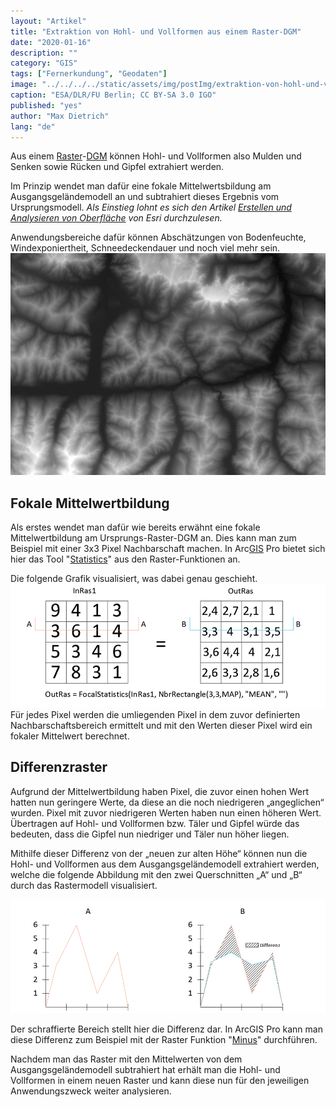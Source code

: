 ```yaml
---
layout: "Artikel"
title: "Extraktion von Hohl- und Vollformen aus einem Raster-DGM"
date: "2020-01-16"
description: ""
category: "GIS"
tags: ["Fernerkundung", "Geodaten"]
image: "../../../../static/assets/img/postImg/extraktion-von-hohl-und-vollformen-aus-einem-raster-dgm.jpg"
caption: "ESA/DLR/FU Berlin; CC BY-SA 3.0 IGO"
published: "yes"
author: "Max Dietrich"
lang: "de"
---
```


Aus einem [Raster](/gis/was-sind-geodaten)-[DGM](https://de.wikipedia.org/wiki/Digitales_H%C3%B6henmodell) können Hohl- und Vollformen also Mulden und Senken sowie Rücken und Gipfel extrahiert werden.

Im Prinzip wendet man dafür eine fokale Mittelwertsbildung am Ausgangsgeländemodell an und subtrahiert dieses Ergebnis vom Ursprungsmodell. _Als Einstieg lohnt es sich den Artikel [Erstellen und Analysieren von Oberfläche](https://desktop.arcgis.com/de/arcmap/10.3/analyze/commonly-used-tools/surface-creation-and-analysis.htm "Erstellen und Analysieren von Oberfläche") von Esri durchzulesen._

Anwendungsbereiche dafür können Abschätzungen von Bodenfeuchte, Windexponiertheit, Schneedeckendauer und noch viel mehr sein. 
![Raster-DGM](./raster-dgm.png "Raster-DGM")

## Fokale Mittelwertbildung

Als erstes wendet man dafür wie bereits erwähnt eine fokale Mittelwertbildung am Ursprungs-Raster-DGM an. Dies kann man zum Beispiel mit einer 3x3 Pixel Nachbarschaft machen. In Arc[GIS](/gis/was-ist-gis "Was ist GIS?") Pro bietet sich hier das Tool "[Statistics](https://pro.arcgis.com/de/pro-app/help/data/imagery/statistics-function.htm)" aus den Raster-Funktionen an.

Die folgende Grafik visualisiert, was dabei genau geschieht. 
![Fokale Mittelwertsbildung "Fokale Mittelwertsbildung"](./fokale-mittelwertsbildung.png "Fokale Mittelwertsbildung")
Für jedes Pixel werden die umliegenden Pixel in dem zuvor definierten Nachbarschaftsbereich ermittelt und mit den Werten dieser Pixel wird ein fokaler Mittelwert berechnet.

## Differenzraster

Aufgrund der Mittelwertbildung haben Pixel, die zuvor einen hohen Wert hatten nun geringere Werte, da diese an die noch niedrigeren „angeglichen“ wurden. Pixel mit zuvor niedrigeren Werten haben nun einen höheren Wert. Übertragen auf Hohl- und Vollformen bzw. Täler und Gipfel würde das bedeuten, dass die Gipfel nun niedriger und Täler nun höher liegen.

Mithilfe dieser Differenz von der „neuen zur alten Höhe“ können nun die Hohl- und Vollformen aus dem Ausgangsgeländemodell extrahiert werden, welche die folgende Abbildung mit den zwei Querschnitten „A“ und „B“ durch das Rastermodell visualisiert.

![Differenzbildung der zwei Raster](./raster-differenz.png "Differenzbildung der zwei Raster")

Der schraffierte Bereich stellt hier die Differenz dar. In ArcGIS Pro kann man diese Differenz zum Beispiel mit der Raster Funktion "[Minus](https://pro.arcgis.com/de/pro-app/help/data/imagery/minus.htm)" durchführen.

Nachdem man das Raster mit den Mittelwerten von dem Ausgangsgeländemodell subtrahiert hat erhält man die Hohl- und Vollformen in einem neuen Raster und kann diese nun für den jeweiligen Anwendungszweck weiter analysieren.